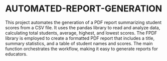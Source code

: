 # AUTOMATED-REPORT-GENERATION
















This project automates the generation of a PDF report summarizing student scores from a CSV file. It uses the pandas library to read and analyze data, calculating total students, average, highest, and lowest scores. The FPDF library is employed to create a formatted PDF report that includes a title, summary statistics, and a table of student names and scores. The main function orchestrates the workflow, making it easy to generate reports for educators.

